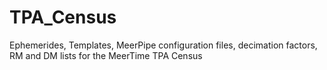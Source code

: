 # TPA_Census
Ephemerides, Templates, MeerPipe configuration files, decimation factors, RM and DM lists for the MeerTime TPA Census 
